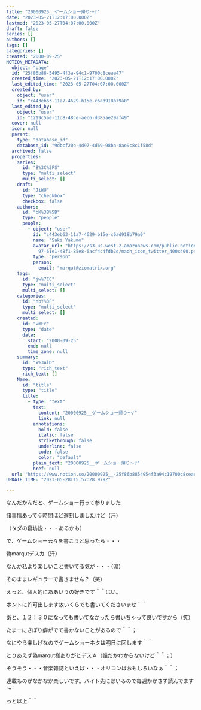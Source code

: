 ```yaml
---
title: "20000925__ゲームショー帰り～♪"
date: "2023-05-21T12:17:00.000Z"
lastmod: "2023-05-27T04:07:00.000Z"
draft: false
series: []
authors: []
tags: []
categories: []
created: "2000-09-25"
NOTION_METADATA:
  object: "page"
  id: "25f86b88-5495-4f3a-94c1-9700c8ceae47"
  created_time: "2023-05-21T12:17:00.000Z"
  last_edited_time: "2023-05-27T04:07:00.000Z"
  created_by:
    object: "user"
    id: "c443eb63-11a7-4629-b15e-c6ad918b79a0"
  last_edited_by:
    object: "user"
    id: "1219c5ae-11d8-48ce-aec6-d385ae29af49"
  cover: null
  icon: null
  parent:
    type: "database_id"
    database_id: "9dbcf20b-4d97-4d69-98ba-8ae9c8c1f58d"
  archived: false
  properties:
    series:
      id: "B%3C%3FS"
      type: "multi_select"
      multi_select: []
    draft:
      id: "JiWU"
      type: "checkbox"
      checkbox: false
    authors:
      id: "bK%3B%5B"
      type: "people"
      people:
        - object: "user"
          id: "c443eb63-11a7-4629-b15e-c6ad918b79a0"
          name: "Saki Yakumo"
          avatar_url: "https://s3-us-west-2.amazonaws.com/public.notion-static.com/3ad1c4\
            97-61e1-48f1-85e8-6acf4c4fdb2d/maoh_icon_twitter_400x400.png"
          type: "person"
          person:
            email: "marqut@ziomatrix.org"
    tags:
      id: "jw%7CC"
      type: "multi_select"
      multi_select: []
    categories:
      id: "nbY%3F"
      type: "multi_select"
      multi_select: []
    created:
      id: "vmFr"
      type: "date"
      date:
        start: "2000-09-25"
        end: null
        time_zone: null
    summary:
      id: "x%3AlD"
      type: "rich_text"
      rich_text: []
    Name:
      id: "title"
      type: "title"
      title:
        - type: "text"
          text:
            content: "20000925__ゲームショー帰り～♪"
            link: null
          annotations:
            bold: false
            italic: false
            strikethrough: false
            underline: false
            code: false
            color: "default"
          plain_text: "20000925__ゲームショー帰り～♪"
          href: null
  url: "https://www.notion.so/20000925__-25f86b8854954f3a94c19700c8ceae47"
UPDATE_TIME: "2023-05-28T15:57:28.979Z"

---
```

<link rel="stylesheet" href="https://cdn.jsdelivr.net/npm/katex@0.16.2/dist/katex.min.css" integrity="sha384-bYdxxUwYipFNohQlHt0bjN/LCpueqWz13HufFEV1SUatKs1cm4L6fFgCi1jT643X" crossorigin="anonymous">


なんだかんだと、ゲームショー行って参りました


諸事情あって６時間ほど遅刻しましたけど（汗）


（タダの寝坊説・・・あるかも）


で、ゲームショー云々を書こうと思ったら・・・


偽marqutデスカ（汗）


なんか私より楽しいこと書いてる気が・・・（涙）


そのままレギュラーで書きません？（笑）


えっと、個人的にああいうの好きです＾＾はい。


ホントに許可出します故いくらでも書いてくださいませ＾＾


あと、１２：３０になっても書いてなかったら書いちゃって良いですから（笑）


たまーにさぼり癖がでて書かないことがあるので＾＾；


なにやら楽しげなのでゲームショーネタは明日に回します＾＾


とりあえず偽marqut様ありがとデス☆（誰だかわからないけど＾＾；）


そうそう・・・音楽雑誌といえば・・・オリコンはおもしろいなぁ＾＾；


連載ものがなかなか楽しいです。バイト先にはいるので毎週かかさず読んでます～


っと以上＾＾

